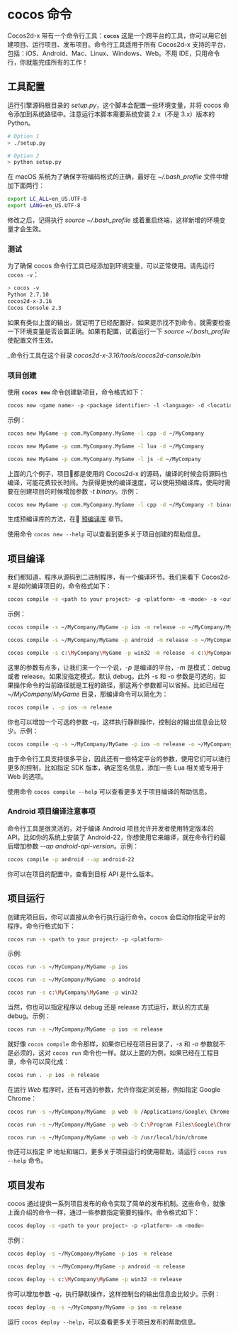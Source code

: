 # cocos 命令

Cocos2d-x 带有一个命令行工具：__`cocos`__ 这是一个跨平台的工具，你可以用它创建项目、运行项目、发布项目。命令行工具适用于所有 Cocos2d-x 支持的平台，包括：iOS、Android、Mac、Linux、Windows、Web。不用 IDE，只用命令行，你就能完成所有的工作！

## 工具配置

运行引擎源码根目录的 _setup.py_，这个脚本会配置一些环境变量，并将 cocos 命令添加到系统路径中。注意运行本脚本需要系统安装 2.x（不是 3.x）版本的 Python。

```sh
# Option 1
> ./setup.py

# Option 2
> python setup.py
```

在 macOS 系统为了确保字符编码格式的正确，最好在 _~/.bash_profile_ 文件中增加下面两行：

```sh
export LC_ALL=en_US.UTF-8
export LANG=en_US.UTF-8
```

修改之后，记得执行 _source ~/.bash_profile_ 或着重启终端，这样新增的环境变量才会生效。

### 测试

为了确保 cocos 命令行工具已经添加到环境变量，可以正常使用。请先运行 `cocos -v`：

```sh
> cocos -v
Python 2.7.10
cocos2d-x-3.16
Cocos Console 2.3
```

如果有类似上面的输出，就证明了已经配置好，如果提示找不到命令，就需要检查一下环境变量是否设置正确。如果有配置，试着运行一下 _source ~/.bash_profile_ 使配置文件生效。

_命令行工具在这个目录 _cocos2d-x-3.16/tools/cocos2d-console/bin_

### 项目创建

使用 __`cocos new`__ 命令创建新项目，命令格式如下：

```sh
cocos new <game name> -p <package identifier> -l <language> -d <location>
```

示例：

```sh
cocos new MyGame -p com.MyCompany.MyGame -l cpp -d ~/MyCompany

cocos new MyGame -p com.MyCompany.MyGame -l lua -d ~/MyCompany

cocos new MyGame -p com.MyCompany.MyGame -l js -d ~/MyCompany
```

上面的几个例子，项目都是使用的 Cocos2d-x 的源码，编译的时候会将源码也编译，可能花费较长时间。为获得更快的编译速度，可以使用预编译库。使用时需要在创建项目的时候增加参数 _-t binary_。示例：

```sh
cocos new MyGame -p com.MyCompany.MyGame -l cpp -d ~/MyCompany -t binary
```

生成预编译库的方法，在 [预编译库](./prebuilt_libraries.md) 章节。

使用命令 `cocos new --help` 可以查看到更多关于项目创建的帮助信息。

## 项目编译

我们都知道，程序从源码到二进制程序，有一个编译环节。我们来看下 Cocos2d-x 是如何编译项目的，命令格式如下：

```sh
cocos compile -s <path to your project> -p <platform> -m <mode> -o <output directory>
```

示例：

```sh
cocos compile -s ~/MyCompany/MyGame -p ios -m release -o ~/MyCompany/MyGame/bin

cocos compile -s ~/MyCompany/MyGame -p android -m release -o ~/MyCompany/MyGame/bin

cocos compile -s c:\MyCompany\MyGame -p win32 -m release -o c:\MyCompany\MyGame\bin
```

这里的参数有点多，让我们来一个一个说，_-p_ 是编译的平台，_-m_ 是模式：debug 或者 release。如果没指定模式，默认 debug。此外 -s 和 -o 参数是可选的，如果操作命令的当前路径就是工程的路径，那这两个参数都可以省掉。比如已经在 _~/MyCompany/MyGame_ 目录，那编译命令可以简化为：

```sh
cocos compile . -p ios -m release
```

你也可以增加一个可选的参数 _-q_，这样执行静默操作，控制台的输出信息会比较少。示例：

```sh
cocos compile -q -s ~/MyCompany/MyGame -p ios -m release -o ~/MyCompany/MyGame/bin
```

由于命令行工具支持很多平台，因此还有一些特定平台的参数，使用它们可以进行更多的控制，比如指定 SDK 版本，确定签名信息，添加一些 Lua 相关或专用于 Web 的选项。

使用命令 `cocos compile --help` 可以查看更多关于项目编译的帮助信息。

### Android 项目编译注意事项

命令行工具是很灵活的，对于编译 Android 项目允许开发者使用特定版本的 API。比如你的系统上安装了 Android-22，你想使用它来编译，就在命令行的最后增加参数 _--ap android-api-version_。示例：

```sh
cocos compile -p android --ap android-22
```

你可以在项目的配置中，查看到目标 API 是什么版本。

## 项目运行

创建完项目后，你可以直接从命令行执行运行命令。cocos 会启动你指定平台的程序。命令行格式如下：

```sh
cocos run -s <path to your project> -p <platform>
```

示例:

```sh
cocos run -s ~/MyCompany/MyGame -p ios

cocos run -s ~/MyCompany/MyGame -p android

cocos run -s c:\MyCompany\MyGame -p win32
```

当然，你也可以指定程序以 debug 还是 release 方式运行，默认的方式是 debug。示例：

```sh
cocos run -s ~/MyCompany/MyGame -p ios -m release
```

就好像 `cocos compile` 命令那样，如果你已经在项目目录了，_-s_ 和 _-o_ 参数就不是必须的，这对 `cocos run` 命令也一样。就以上面的为例，如果已经在工程目录，命令可以简化成：

```sh
cocos run . -p ios -m release
```

在运行 _Web_ 程序时，还有可选的参数，允许你指定浏览器，例如指定 Google Chrome：

```sh
cocos run -s ~/MyCompany/MyGame -p web -b /Applications/Google\ Chrome.app

cocos run -s ~/MyCompany/MyGame -p web -b C:\Program Files\Google\Chrome\Application\chrome.exe

cocos run -s ~/MyCompany/MyGame -p web -b /usr/local/bin/chrome
```

你还可以指定 IP 地址和端口，更多关于项目运行的使用帮助，请运行 `cocos run --help` 命令。

## 项目发布

cocos 通过提供一系列项目发布的命令实现了简单的发布机制。这些命令，就像上面介绍的命令一样，通过一些参数指定需要的操作。命令格式如下：

```sh
cocos deploy -s <path to your project> -p <platform> -m <mode>
```

示例：

```sh
cocos deploy -s ~/MyCompany/MyGame -p ios -m release

cocos deploy -s ~/MyCompany/MyGame -p android -m release

cocos deploy -s c:\MyCompany\MyGame -p win32 -m release
```

你可以增加参数 _-q_，执行静默操作，这样控制台的输出信息会比较少。示例：

```sh
cocos deploy -q -s ~/MyCompany/MyGame -p ios -m release
```

运行 `cocos deploy --help`，可以查看更多关于项目发布的帮助信息。